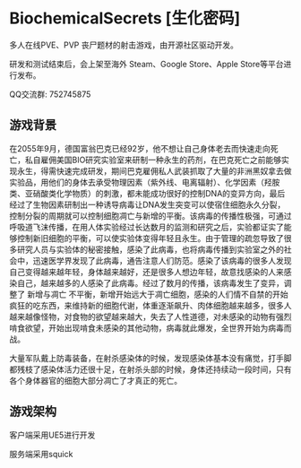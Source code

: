 # BiochemicalSecrets [生化密码]
多人在线PVE、PVP 丧尸题材的射击游戏，由开源社区驱动开发。

研发和测试结束后，会上架至海外 Steam、Google Store、Apple Store等平台进行发布。

QQ交流群: 752745875



## 游戏背景

在2055年9月，德国富翁巴克已经92岁，他不想让自己身体老去而快速走向死亡，私自雇佣美国BIO研究实验室来研制一种永生的药剂，在巴克死亡之前能够实现永生，得需快速完成研发，期间巴克雇佣私人武装抓取了大量的非洲黑奴拿去做实验品，用他们的身体去承受物理因素（紫外线、电离辐射）、化学因素（羟胺类、亚硝酸类化学物质）的刺激，都未能成功很好的控制DNA的变异方向，最后经过了生物因素研制出一种诱导病毒让DNA发生突变可以使宿住细胞永久分裂，控制分裂的周期就可以控制细胞凋亡与新增的平衡。该病毒的传播性极强，可通过呼吸道飞沫传播，在用人体实验经过长达数月的监测和研究之后，实验都证实了能够控制新旧细胞的平衡，可以使实验体变得年轻且永生。由于管理的疏忽导致了很多研究人员与实验体的秘密接触，感染了此病毒，也将病毒传播到实验室之外的社会中，迅速医学界发现了此病毒，通告注意人们防范。感染了该病毒的很多人发现自己变得越来越年轻，身体越来越好，还是很多人想边年轻，故意找感染的人来感染自己，越来越多的人感染了此病毒。经过了数月的传播，该病毒发生了变异，调整了 新增与凋亡 不平衡，新增开始远大于凋亡细胞，感染的人们情不自禁的开始疯狂的吃东西，来维持新的细胞代谢，体重逐渐飙升、肉体细胞越来越多，很多人越来越像怪物，对食物的欲望越来越大，失去了人性道德，对未感染的动物有强烈啃食欲望，开始出现啃食未感染的其他动物，病毒就此爆发，全世界开始为病毒而战。

大量军队戴上防毒装备，在射杀感染体的时候，发现感染体基本没有痛觉，打手脚都残枝了感染体活力还很十足，在射杀头部的时候，身体还持续动一段时间，只有各个身体器官的细胞大部分凋亡了才真正的死亡。



## 游戏架构

客户端采用UE5进行开发

服务端采用squick



